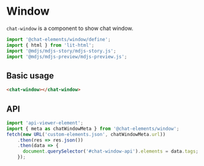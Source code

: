 # Window

`chat-window` is a component to show chat window.

```js script
import '@chat-elements/window/define';
import { html } from 'lit-html';
import '@mdjs/mdjs-story/mdjs-story.js';
import '@mdjs/mdjs-preview/mdjs-preview.js';
```

## Basic usage

```html story
<chat-window></chat-window>
```

## API

<api-viewer id="chat-window-api"></api-viewer>

```js script
import 'api-viewer-element';
import { meta as chatWindowMeta } from '@chat-elements/window';
fetch(new URL('custom-elements.json', chatWindowMeta.url))
    .then(res => res.json())
    .then(data => {
      document.querySelector('#chat-window-api').elements = data.tags;
    });
```
